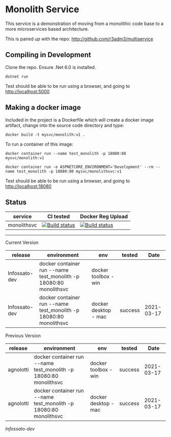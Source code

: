 # Monolith Service

This service is a demonstration of moving from a monolithic code base to a more microservices based architecture.

This is paired up with the repo: <http://github.com/r3adm3/multiservice>

## Compiling in Development

Clone the repo. Ensure .Net 6.0 is installed.

```dotnetcore
dotnet run
```

Test should be able to be run using a browser, and going to <http://localhost:5000>

## Making a docker image

Included in the project is a Dockerfile which will create a docker image artifact, change into the source code directory and type:

```docker
docker build -t mysvc/monolith:v1 .
```

To run a container of this image:

```docker (production)
docker container run --name test_monolith -p 18080:80 mysvc/monolith:v1
```

```docker (development)
docker container run -e ASPNETCORE_ENVIRONMENT='Development' --rm --name test_monolith -p 18080:80 mysvc/monolithsvc:v1
```

Test should be able to be run using a browser, and going to <http://localhost:18080>

## Status

| service | CI tested | Docker Reg Upload |
| ----------- | ----------- | ----------- |
| monolithsvc |[![Build status](https://techfrontier.visualstudio.com/dockerOrchestrationExperiment/_apis/build/status/monolithsvc/1.%20compile%20and%20test%20(mono))](https://techfrontier.visualstudio.com/dockerOrchestrationExperiment/_build/latest?definitionId=13)|[![Build status](https://techfrontier.visualstudio.com/dockerOrchestrationExperiment/_apis/build/status/monolithsvc/2.%20docker%20build%20(mono))](https://techfrontier.visualstudio.com/dockerOrchestrationExperiment/_build/latest?definitionId=12)|

---  

Current Version

| release | environment | env | tested | Date
| ----------- | ----------- | ----------- | ----------- | ----------- |
| Infossato-dev | docker container run --name test_monolith -p 18080:80 monolithsvc | docker toolbox - win |  | 
| Infossato-dev | docker container run --name test_monolith -p 18080:80 monolithsvc | docker desktop - mac | success | 2021-03-17

Previous Version

| release | environment | env | tested | Date
| ----------- | ----------- | ----------- | ----------- | ----------- |
| agnolotti | docker container run --name test_monolith -p 18080:80 monolithsvc | docker toolbox - win | success | 2021-03-17
| agnolotti | docker container run --name test_monolith -p 18080:80 monolithsvc | docker desktop - mac | success | 2021-03-17

*Infossato-dev*